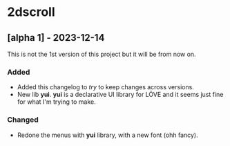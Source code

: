 # 2dscroll

## [alpha 1] - 2023-12-14

This is not the 1st version of this project but it will be from now on.

### Added

- Added this changelog to *try* to keep changes across versions.
- New lib **yui**. **yui** is a declarative UI library for LÖVE and it seems just fine for what I'm trying to make.

### Changed

- Redone the menus with **yui** library, with a new font (ohh fancy).